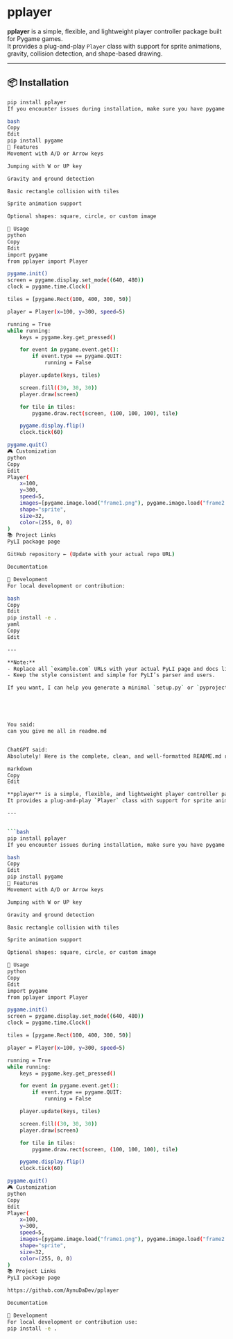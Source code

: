 # pplayer

**pplayer** is a simple, flexible, and lightweight player controller package built for Pygame games.  
It provides a plug-and-play `Player` class with support for sprite animations, gravity, collision detection, and shape-based drawing.

---

## 📦 Installation

```bash
pip install pplayer
If you encounter issues during installation, make sure you have pygame installed:

bash
Copy
Edit
pip install pygame
🚀 Features
Movement with A/D or Arrow keys

Jumping with W or UP key

Gravity and ground detection

Basic rectangle collision with tiles

Sprite animation support

Optional shapes: square, circle, or custom image

🧪 Usage
python
Copy
Edit
import pygame
from pplayer import Player

pygame.init()
screen = pygame.display.set_mode((640, 480))
clock = pygame.time.Clock()

tiles = [pygame.Rect(100, 400, 300, 50)]

player = Player(x=100, y=300, speed=5)

running = True
while running:
    keys = pygame.key.get_pressed()

    for event in pygame.event.get():
        if event.type == pygame.QUIT:
            running = False

    player.update(keys, tiles)

    screen.fill((30, 30, 30))
    player.draw(screen)

    for tile in tiles:
        pygame.draw.rect(screen, (100, 100, 100), tile)

    pygame.display.flip()
    clock.tick(60)

pygame.quit()
🎮 Customization
python
Copy
Edit
Player(
    x=100,
    y=300,
    speed=5,
    images=[pygame.image.load("frame1.png"), pygame.image.load("frame2.png")],
    shape="sprite",  
    size=32,
    color=(255, 0, 0)
)
📚 Project Links
PyLI package page

GitHub repository ← (Update with your actual repo URL)

Documentation

🔧 Development
For local development or contribution:

bash
Copy
Edit
pip install -e .
yaml
Copy
Edit

---

**Note:**  
- Replace all `example.com` URLs with your actual PyLI page and docs links.  
- Keep the style consistent and simple for PyLI’s parser and users.  

If you want, I can help you generate a minimal `setup.py` or `pyproject.toml` file compatible with PyLI packaging too! Would you like that?





You said:
can you give me all in readme.md


ChatGPT said:
Absolutely! Here is the complete, clean, and well-formatted README.md ready for your pplayer package on PyLI:

markdown
Copy
Edit

**pplayer** is a simple, flexible, and lightweight player controller package built for Pygame games.  
It provides a plug-and-play `Player` class with support for sprite animations, gravity, collision detection, and shape-based drawing.

---


```bash
pip install pplayer
If you encounter issues during installation, make sure you have pygame installed:

bash
Copy
Edit
pip install pygame
🚀 Features
Movement with A/D or Arrow keys

Jumping with W or UP key

Gravity and ground detection

Basic rectangle collision with tiles

Sprite animation support

Optional shapes: square, circle, or custom image

🧪 Usage
python
Copy
Edit
import pygame
from pplayer import Player

pygame.init()
screen = pygame.display.set_mode((640, 480))
clock = pygame.time.Clock()

tiles = [pygame.Rect(100, 400, 300, 50)]

player = Player(x=100, y=300, speed=5)

running = True
while running:
    keys = pygame.key.get_pressed()

    for event in pygame.event.get():
        if event.type == pygame.QUIT:
            running = False

    player.update(keys, tiles)

    screen.fill((30, 30, 30))
    player.draw(screen)

    for tile in tiles:
        pygame.draw.rect(screen, (100, 100, 100), tile)

    pygame.display.flip()
    clock.tick(60)

pygame.quit()
🎮 Customization
python
Copy
Edit
Player(
    x=100,
    y=300,
    speed=5,
    images=[pygame.image.load("frame1.png"), pygame.image.load("frame2.png")],
    shape="sprite",  
    size=32,
    color=(255, 0, 0)
)
📚 Project Links
PyLI package page

https://github.com/AynuDaDev/pplayer

Documentation

🔧 Development
For local development or contribution use:
pip install -e .